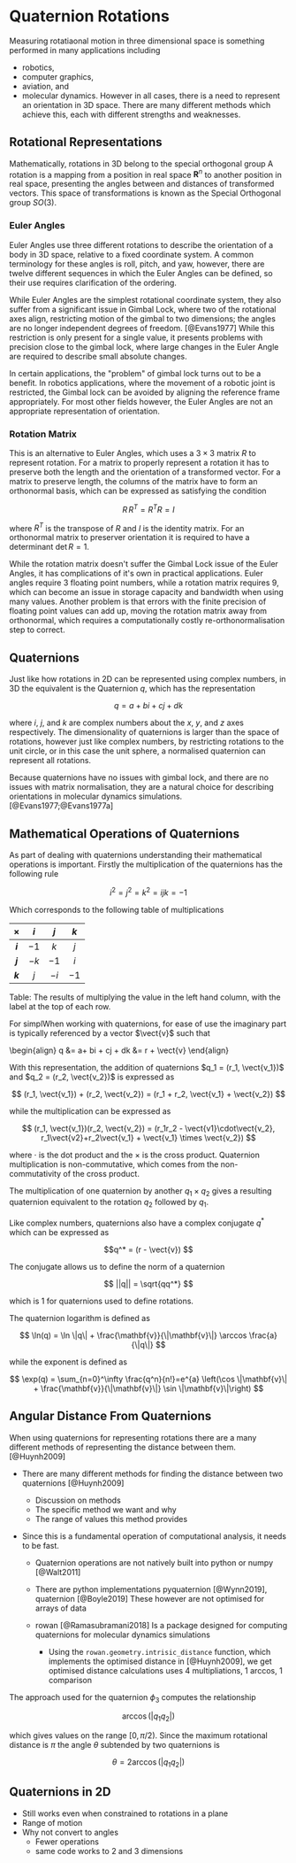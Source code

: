 # Quaternion Rotations

Measuring rotatiaonal motion in three dimensional space
is something performed in many applications including

- robotics,
- computer graphics,
- aviation, and
- molecular dynamics.
However in all cases,
there is a need to represent an orientation in 3D space.
There are many different methods which achieve this,
each with different strengths and weaknesses.

## Rotational Representations

Mathematically, rotations in 3D belong to the special orthogonal group
A rotation is a mapping from a position in real space $\mathbf{R}^n$
to another position in real space,
presenting the angles between and distances of transformed vectors.
This space of transformations is known as the Special Orthogonal group $SO(3)$.

### Euler Angles

Euler Angles use three different rotations
to describe the orientation of a body in 3D space,
relative to a fixed coordinate system.
A common terminology for these angles is roll, pitch, and yaw,
however, there are twelve different sequences
in which the Euler Angles can be defined,
so their use requires clarification
of the ordering.

While Euler Angles are the simplest rotational coordinate system,
they also suffer from a significant issue in Gimbal Lock,
where two of the rotational axes align,
restricting motion of the gimbal to two dimensions;
the angles are no longer independent degrees of freedom. [@Evans1977]
While this restriction is only present for a single value,
it presents problems with precision close to the gimbal lock,
where large changes in the Euler Angle are required
to describe small absolute changes.

In certain applications,
the "problem" of gimbal lock
turns out to be a benefit.
In robotics applications,
where the movement of a robotic joint is restricted,
the Gimbal lock can be avoided by
aligning the reference frame appropriately.
For most other fields however,
the Euler Angles are not an appropriate
representation of orientation.

### Rotation Matrix

This is an alternative to Euler Angles,
which uses a $3 \times 3$ matrix $R$ to represent rotation.
For a matrix to properly represent a rotation
it has to preserve both
the length
and the orientation of a transformed vector.
For a matrix to preserve length,
the columns of the matrix have to form an orthonormal basis,
which can be expressed as satisfying the condition

$$ R\,R^T = R^TR = I $$

where $R^T$ is the transpose of $R$ and $I$ is the identity matrix.
For an orthonormal matrix to preserver orientation
it is required to have a determinant $\text{det}\,R = 1$.

While the rotation matrix doesn't suffer
the Gimbal Lock issue of the Euler Angles,
it has complications of it's own in practical applications.
Euler angles require 3 floating point numbers,
while a rotation matrix requires 9,
which can become an issue in storage
capacity and bandwidth when using many values.
Another problem is that errors with the finite precision
of floating point values can add up,
moving the rotation matrix away from orthonormal,
which requires a computationally costly
re-orthonormalisation step to correct.

## Quaternions

Just like how rotations in 2D can be represented
using complex numbers,
in 3D the equivalent is the Quaternion $q$,
which has the representation

$$ q = a + bi + cj + dk $$

where $i$, $j$, and $k$ are complex numbers about
the $x$, $y$, and $z$ axes respectively.
The dimensionality of quaternions is
larger than the space of rotations,
however just like complex numbers,
by restricting rotations to the unit circle,
or in this case the unit sphere,
a normalised quaternion can represent all rotations.

Because quaternions have no issues with gimbal lock,
and there are no issues with matrix normalisation,
they are a natural choice for describing orientations
in molecular dynamics simulations. [@Evans1977;@Evans1977a]

## Mathematical Operations of Quaternions

As part of dealing with quaternions
understanding their mathematical operations is important.
Firstly the multiplication of the quaternions has the following rule

$$ i^2 = j^2 = k^2 = ijk = -1 $$

Which corresponds to the following table of multiplications

$\times$ | **$i$** | **$j$** | **$k$**
:-------:|:-------:|:-------:|:--:
 **$i$** | $-1$    | $k$     | $j$
 **$j$** | $-k$    | $-1$    | $i$
 **$k$** |$j$      |$-i$     | $-1$

Table: The results of multiplying the value in the left hand column,
with the label at the top of each row.

For simplWhen working with quaternions,
for ease of use the imaginary part is typically referenced by a vector $\vect{v}$
such that

\begin{align}
q &= a+ bi + cj + dk
  &= r + \vect{v}
\end{align}

With this representation,
the addition of quaternions
$q_1 = (r_1, \vect{v_1})$ and
$q_2 = (r_2, \vect{v_2})$
is expressed as

$$ (r_1, \vect{v_1}) + (r_2, \vect{v_2})  = (r_1 + r_2, \vect{v_1} + \vect{v_2}) $$

while the multiplication can be expressed as

$$ (r_1, \vect{v_1})(r_2, \vect{v_2}) =
(r_1r_2 - \vect{v1}\cdot\vect{v_2}, r_1\vect{v2}+r_2\vect{v_1} + \vect{v_1} \times \vect{v_2}) $$

where $\cdot$ is the dot product and the $\times$ is the cross product.
Quaternion multiplication is non-commutative,
which comes from the non-commutativity of the cross product.

The multiplication of one quaternion by another $q_1 \times q_2$
gives a resulting quaternion equivalent to
the rotation $q_2$ followed by $q_1$.

Like complex numbers,
quaternions also have a complex conjugate $q^*$
which can be expressed as

$$q^* = (r - \vect{v}) $$

The conjugate allows us to define the norm of a quaternion

$$ ||q|| = \sqrt{qq^*} $$

which is $1$ for quaternions used to define rotations.

The quaternion logarithm is defined as

$$ \ln(q) = \ln \|q\| + \frac{\mathbf{v}}{\|\mathbf{v}\|} \arccos \frac{a}{\|q\|} $$

while the exponent is defined as

$$ \exp(q) = \sum_{n=0}^\infty \frac{q^n}{n!}=e^{a}
    \left(\cos \|\mathbf{v}\| + \frac{\mathbf{v}}{\|\mathbf{v}\|} \sin \|\mathbf{v}\|\right) $$

## Angular Distance From Quaternions

When using quaternions for representing rotations
there are a many different methods of representing
the distance between them. [@Huynh2009]

<!-- TODO Discussion on quaternions ref #72 -->

- There are many different methods for finding the distance between two quaternions
  [@Huynh2009]
    - Discussion on methods
    - The specific method we want and why
    - The range of values this method provides

- Since this is a fundamental operation of computational analysis,
    it needs to be fast.
    - Quaternion operations are not natively built into python or numpy [@Walt2011]
    - There are python implementations pyquaternion [@Wynn2019], quaternion [@Boyle2019]
        These however are not optimised for arrays of data

    - rowan [@Ramasubramani2018] Is a package designed for computing quaternions for
      molecular dynamics simulations
        - Using the `rowan.geometry.intrisic_distance` function, which implements the
          optimised distance in [@Huynh2009], we get optimised distance calculations
uses 4 multipliations, 1 arccos, 1 comparison

The approach used for the quaternion $\phi_3$
computes the relationship

$$ \arccos(|q_1 q_2|) $$

which gives values on the range $[0, \pi/2)$.
Since the maximum rotational distance is $\pi$
the angle $\theta$ subtended by two quaternions is

$$ \theta = 2\arccos(|q_1 q_2|) $$

## Quaternions in 2D

- Still works even when constrained to rotations in a plane
- Range of motion
- Why not convert to angles
    - Fewer operations
    - same code works to 2 and 3 dimensions
